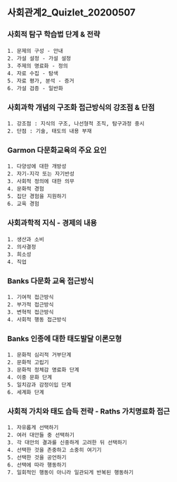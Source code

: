 ## 사회관계2_Quizlet_20200507
### 사회적 탐구 학습법 단계 & 전략
	1. 문제의 구성 - 안내
	2. 가설 설정 - 가설 설정
	3. 주제의 명료화 - 정의
	4. 자료 수집 - 탐색
	5. 자료 평가, 분석 - 증거
	6. 가설 검증 - 일반화

### 사회과학 개념의 구조화 접근방식의 강조점 & 단점
	1. 강조점 : 지식의 구조, 나선형적 조직, 탐구과정 중시
	2. 단점 : 기술, 태도의 내용 부재

### Garmon 다문화교육의 주요 요인
	1. 다양성에 대한 개방성
	2. 자기-지각 또는 자기반성
	3. 사회적 정의에 대한 의무
	4. 문화적 경험
	5. 집단 경험을 지원하기
	6. 교육 경험

### 사회과학적 지식 - 경제의 내용
	1. 생산과 소비
	2. 의사결정
	3. 희소성
	4. 직업

### Banks 다문화 교육 접근방식
	1. 기여적 접근방식
	2. 부가적 접근방식
	3. 변혁적 접근방식
	4. 사회적 행동 접근방식

### Banks 인종에 대한 태도발달 이론모형
	1. 문화적 심리적 거부단계
	2. 문화적 고립기
	3. 문화적 정체감 명료화 단계
	4. 이중 문화 단계
	5. 일치감과 감정이입 단계
	6. 세계화 단계

### 사회적 가치와 태도 습득 전략 - Raths 가치명료화 접근
	1. 자유롭게 선택하기
	2. 여러 대안들 중 선택하기
	3. 각 대안의 결과를 신중하게 고려한 뒤 선택하기
	4. 선택한 것을 존중하고 소중히 여기기
	5. 선택한 것을 공언하기
	6. 선택에 따라 행동하기
	7. 일회적인 행동이 아니라 일관되게 반복된 행동하기
